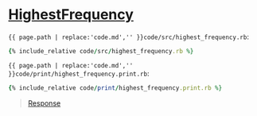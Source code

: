 # [HighestFrequency](code.zip)

`{{ page.path | replace:'code.md','' }}code/src/highest_frequency.rb`:

```rb
{% include_relative code/src/highest_frequency.rb %}
```

`{{ page.path | replace:'code.md','' }}code/print/highest_frequency.print.rb`:

```rb
{% include_relative code/print/highest_frequency.print.rb %}
```

> [Response](response/src/highest_frequency.rb)
